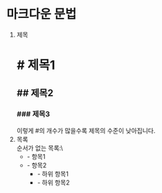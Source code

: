# 마크다운 문법

1. 제목<br>
   # \# 제목1<br>
   ## \## 제목2
   ### \### 제목3
   이렇게 #의 개수가 많을수록 제목의 수준이 낮아집니다.
2. 목록\
   순서가 없는 목록:\
   - \- 항목1
   - \- 항목2
      - \- 하위 항목1
      - \- 하위 항목2
 
